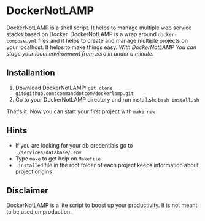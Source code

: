 # DockerNotLAMP

DockerNotLAMP is a shell script. It helps to manage multiple web service stacks based on Docker. 
DockerNotLAMP is a wrap around `docker-compose.yml` files and it helps to create and manage multiple projects on your localhost.
It helps to make things easy. *With DockerNotLAMP You can stage your local environment from zero in under a minute.*


## Installantion

1. Download DockerNotLAMP: `git clone git@github.com:commanddotcom/dockerlamp.git`
2. Go to your DockerNotLAMP directory and run install.sh: `bash install.sh`

That's it. Now you can start your first project with `make new`

## Hints

- If you are looking for your db credentials go to `./services/database/.env` 
- Type `make` to get help on `Makefile`
- `.installed` file in the root folder of each project keeps information about project origins

## Disclaimer

DockerNotLAMP is a lite script to boost up your productivity. It is not meant to be used on production.

